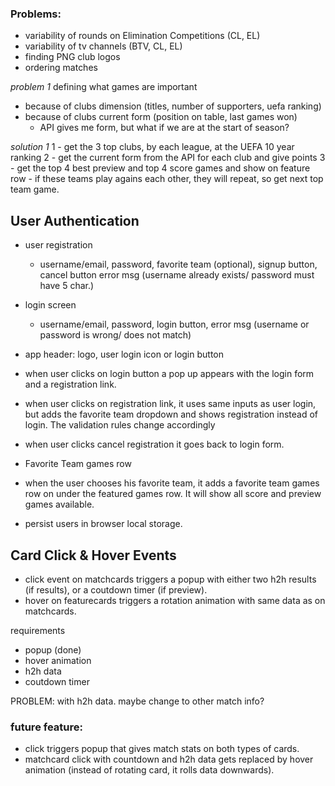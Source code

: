 ### Problems:

- variability of rounds on Elimination Competitions (CL, EL)
- variability of tv channels (BTV, CL, EL)
- finding PNG club logos
- ordering matches

_problem 1_
defining what games are important

- because of clubs dimension (titles, number of supporters, uefa ranking)
- because of clubs current form (position on table, last games won)
  - API gives me form, but what if we are at the start of season?

_solution 1_
1 - get the 3 top clubs, by each league, at the UEFA 10 year ranking
2 - get the current form from the API for each club and give points
3 - get the top 4 best preview and top 4 score games and show on feature row - if these teams play agains each other, they will repeat, so get next top team game.

## User Authentication

- user registration
  - username/email, password, favorite team (optional), signup button, cancel button error msg (username already exists/ password must have 5 char.)
- login screen
  - username/email, password, login button, error msg (username or password is wrong/ does not match)
- app header: logo, user login icon or login button
- when user clicks on login button a pop up appears with the login form and a registration link.
- when user clicks on registration link, it uses same inputs as user login, but adds the favorite team dropdown and shows registration instead of login. The validation rules change accordingly
- when user clicks cancel registration it goes back to login form.

- Favorite Team games row
- when the user chooses his favorite team, it adds a favorite team games row on under the featured games row. It will show all score and preview games available.

- persist users in browser local storage.

## Card Click & Hover Events

- click event on matchcards triggers a popup with either two h2h results (if results), or a coutdown timer (if preview).
- hover on featurecards triggers a rotation animation with same data as on matchcards.

requirements

- popup (done)
- hover animation
- h2h data
- coutdown timer

PROBLEM: with h2h data. maybe change to other match info?

### future feature:

- click triggers popup that gives match stats on both types of cards.
- matchcard click with countdown and h2h data gets replaced by hover animation (instead of rotating card, it rolls data downwards).
